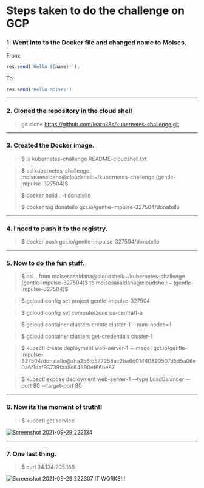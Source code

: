 # Steps taken to do the challenge on GCP
### 1. Went into to the Docker file and changed name to Moises.

From:
```javascript
res.send(`Hello ${name}!`);
```

To: 
```javascript
res.send('Hello Moises')
```
---
### 2. Cloned the repository in the cloud shell

> git clone https://github.com/learnk8s/kubernetes-challenge.git
---
### 3. Created the Docker image. 
> $ ls 
kubernetes-challenge  README-cloudshell.txt

> $ cd kubernetes-challenge
moisesasaldana@cloudshell:~/kubernetes-challenge (gentle-impulse-327504)$

> $ docker build . -t donatello
> 
> $ docker tag donatello gcr.io/gentle-impulse-327504/donatello
---
 
### 4. I need to push it to the registry. 


> $ docker push gcr.io/gentle-impulse-327504/donatello
---
### 5. Now to do the fun stuff. 
> $ cd .. 
from  moisesasaldana@cloudshell:~/kubernetes-challenge (gentle-impulse-327504)$
to   moisesasaldana@cloudshell:~ (gentle-impulse-327504)$

> $ gcloud config set project gentle-impulse-327504

> $ gcloud config set compute/zone us-central1-a

> $ gcloud container clusters create cluster-1 --num-nodes=1

> $ gcloud container clusters get-credentials cluster-1

> $ kubectl create deployment web-server-1 --image=gcr.io/gentle-impulse-327504/donatello@sha256:d577258ac2ba6d01440890507d5d5a06e0a6f1daf93739faa8c64690ef66be87

> $ kubectl expose deployment web-server-1 --type LoadBalancer --port 80 --target-port 80
---
### 6. Now its the moment of truth!!
> $ kubectl get service

![Screenshot 2021-09-29 222134](https://user-images.githubusercontent.com/90883758/135574708-4c4f313a-7961-4d90-87fc-63f7c4659bc6.jpg)


---
### 7. One last thing.
> $ curl 34.134.205.168

![Screenshot 2021-09-29 222307](https://user-images.githubusercontent.com/90883758/135574687-8cfc9f3e-de91-45fa-8a3d-5cc185e261de.jpg)
IT WORKS!!!



